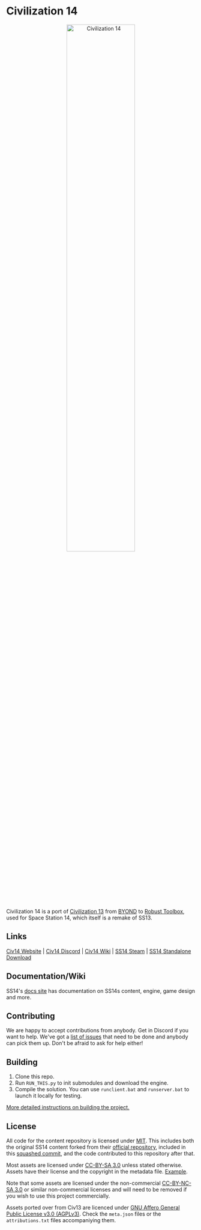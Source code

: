 # Civilization 14

<p align="center"> <img alt="Civilization 14" width="60%" src="https://raw.githubusercontent.com/taislin/civ14/master/Resources/Textures/Logo/splash.png" /></p>

Civilization 14 is a port of [Civilization 13](https://github.com/Civ13/civ13) from [BYOND](https://byond.com) to [Robust Toolbox](https://github.com/space-wizards/RobustToolbox), used for Space Station 14, which itself is a remake of SS13.

## Links

[Civ14 Website](https://civ13.com/) | [Civ14 Discord](https://discord.gg/hBEtg4x) | [Civ14 Wiki](https://civ13.github.io/Civ14) | [SS14 Steam](https://store.steampowered.com/app/1255460/Space_Station_14/) | [SS14 Standalone Download](https://spacestation14.io/about/nightlies/)

## Documentation/Wiki

SS14's [docs site](https://docs.spacestation14.io/) has documentation on SS14s content, engine, game design and more.

## Contributing

We are happy to accept contributions from anybody. Get in Discord if you want to help. We've got a [list of issues](https://github.com/civ13/civ14/issues) that need to be done and anybody can pick them up. Don't be afraid to ask for help either!

## Building

1. Clone this repo.
2. Run `RUN_THIS.py` to init submodules and download the engine.
3. Compile the solution. You can use `runclient.bat` and `runserver.bat` to launch it locally for testing.

[More detailed instructions on building the project.](https://docs.spacestation14.com/en/general-development/setup.html)

## License

All code for the content repository is licensed under [MIT](LICENSE.TXT). This includes both the original SS14 content forked from their [official repository](https://github.com/space-wizards/space-station-14), included in this [squashed commit](https://github.com/Civ13/Civ14/commit/c1bd8faf8e9bf856c6cc0d7f0b2baf0ea6769326), and the code contributed to this repository after that.

Most assets are licensed under [CC-BY-SA 3.0](https://creativecommons.org/licenses/by-sa/3.0/) unless stated otherwise. Assets have their license and the copyright in the metadata file. [Example](Resources/Textures/Objects/Tools/crowbar.rsi/meta.json).

Note that some assets are licensed under the non-commercial [CC-BY-NC-SA 3.0](https://creativecommons.org/licenses/by-nc-sa/3.0/) or similar non-commercial licenses and will need to be removed if you wish to use this project commercially.

Assets ported over from Civ13 are licenced under [GNU Affero General Public License v3.0 (AGPLv3)](https://opensource.org/license/agpl-v3). Check the `meta.json` files or the `attributions.txt` files accompaniying them.
